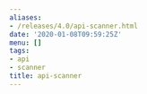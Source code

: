 ```yaml
---
aliases:
- /releases/4.0/api-scanner.html
date: '2020-01-08T09:59:25Z'
menu: []
tags:
- api
- scanner
title: api-scanner
---
```


